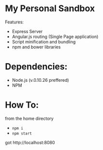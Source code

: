 # My Personal Sandbox

Features:

- Express Server
- Angular.js routing (Single Page application)
- Script minification and bundling
- npm and bower libraries

# Dependencies:

- Node.js (v.0.10.26 preffered)
- NPM


# How To:

from the home directory

- `npm i`
- `npm start`

got http://localhost:8080
